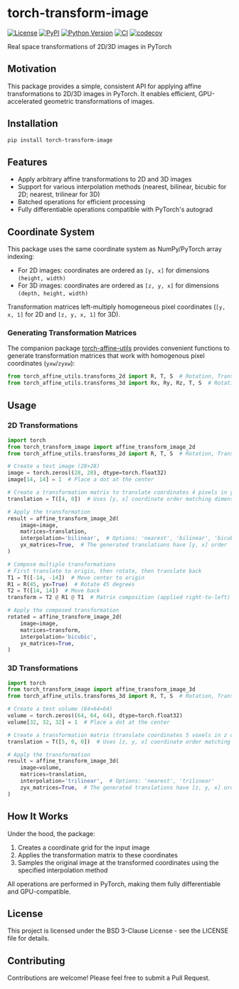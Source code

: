 # torch-transform-image

[![License](https://img.shields.io/pypi/l/torch-transform-image.svg?color=green)](https://github.com/teamtomo/torch-transform-image/raw/main/LICENSE)
[![PyPI](https://img.shields.io/pypi/v/torch-transform-image.svg?color=green)](https://pypi.org/project/torch-transform-image)
[![Python Version](https://img.shields.io/pypi/pyversions/torch-transform-image.svg?color=green)](https://python.org)
[![CI](https://github.com/teamtomo/torch-transform-image/actions/workflows/ci.yml/badge.svg)](https://github.com/teamtomo/torch-transform-image/actions/workflows/ci.yml)
[![codecov](https://codecov.io/gh/teamtomo/torch-transform-image/branch/main/graph/badge.svg)](https://codecov.io/gh/teamtomo/torch-transform-image)

Real space transformations of 2D/3D images in PyTorch

## Motivation

This package provides a simple, consistent API for applying affine transformations to 2D/3D images in PyTorch. 
It enables efficient, GPU-accelerated geometric transformations of images.

## Installation

```bash
pip install torch-transform-image
```

## Features

- Apply arbitrary affine transformations to 2D and 3D images
- Support for various interpolation methods (nearest, bilinear, bicubic for 2D; nearest, trilinear for 3D)
- Batched operations for efficient processing
- Fully differentiable operations compatible with PyTorch's autograd

## Coordinate System

This package uses the same coordinate system as NumPy/PyTorch array indexing:
- For 2D images: coordinates are ordered as `[y, x]` for dimensions `(height, width)`
- For 3D images: coordinates are ordered as `[z, y, x]` for dimensions `(depth, height, width)`

Transformation matrices left-multiply homogeneous pixel coordinates (`[y, x, 1]` for 2D and `[z, y, x, 1]` for 3D).

### Generating Transformation Matrices

The companion package [torch-affine-utils](https://github.com/teamtomo/torch-affine-utils) provides convenient functions 
to generate transformation matrices that work with homogenous pixel coordinates (`yxw`/`zyxw`):

```python
from torch_affine_utils.transforms_2d import R, T, S  # Rotation, Translation, Scale for 2D
from torch_affine_utils.transforms_3d import Rx, Ry, Rz, T, S  # Rotation, Translation, Scale for 3D
```

## Usage

### 2D Transformations

```python
import torch
from torch_transform_image import affine_transform_image_2d
from torch_affine_utils.transforms_2d import R, T, S  # Rotation, Translation, Scale

# Create a test image (28×28)
image = torch.zeros((28, 28), dtype=torch.float32)
image[14, 14] = 1  # Place a dot at the center

# Create a transformation matrix to translate coordinates 4 pixels in y direction
translation = T([4, 0])  # Uses [y, x] coordinate order matching dimensions (h, w)

# Apply the transformation
result = affine_transform_image_2d(
    image=image,
    matrices=translation, 
    interpolation='bilinear',  # Options: 'nearest', 'bilinear', 'bicubic'
    yx_matrices=True,  # The generated translations have [y, x] order
)

# Compose multiple transformations
# First translate to origin, then rotate, then translate back
T1 = T([-14, -14])  # Move center to origin
R1 = R(45, yx=True)  # Rotate 45 degrees
T2 = T([14, 14])  # Move back
transform = T2 @ R1 @ T1  # Matrix composition (applied right-to-left)

# Apply the composed transformation
rotated = affine_transform_image_2d(
    image=image,
    matrices=transform,
    interpolation='bicubic',
    yx_matrices=True,
)
```

### 3D Transformations

```python
import torch
from torch_transform_image import affine_transform_image_3d
from torch_affine_utils.transforms_3d import R, T, S  # Rotation, Translation, Scale

# Create a test volume (64×64×64)
volume = torch.zeros((64, 64, 64), dtype=torch.float32)
volume[32, 32, 32] = 1  # Place a dot at the center

# Create a transformation matrix (translate coordinates 5 voxels in z direction)
translation = T([5, 0, 0])  # Uses [z, y, x] coordinate order matching dimensions (d, h, w)

# Apply the transformation
result = affine_transform_image_3d(
    image=volume,
    matrices=translation, 
    interpolation='trilinear',  # Options: 'nearest', 'trilinear'
    zyx_matrices=True,  # The generated translations have [z, y, x] order
)
```

## How It Works

Under the hood, the package:
1. Creates a coordinate grid for the input image
2. Applies the transformation matrix to these coordinates
3. Samples the original image at the transformed coordinates using the specified interpolation method

All operations are performed in PyTorch, making them fully differentiable and GPU-compatible.

## License

This project is licensed under the BSD 3-Clause License - see the LICENSE file for details.

## Contributing

Contributions are welcome! Please feel free to submit a Pull Request.